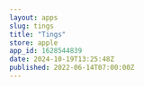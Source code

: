 ```yaml
---
layout: apps
slug: tings
title: "Tings"
store: apple
app_id: 1628544839
date: 2024-10-19T13:25:48Z
published: 2022-06-14T07:00:00Z
---
```

